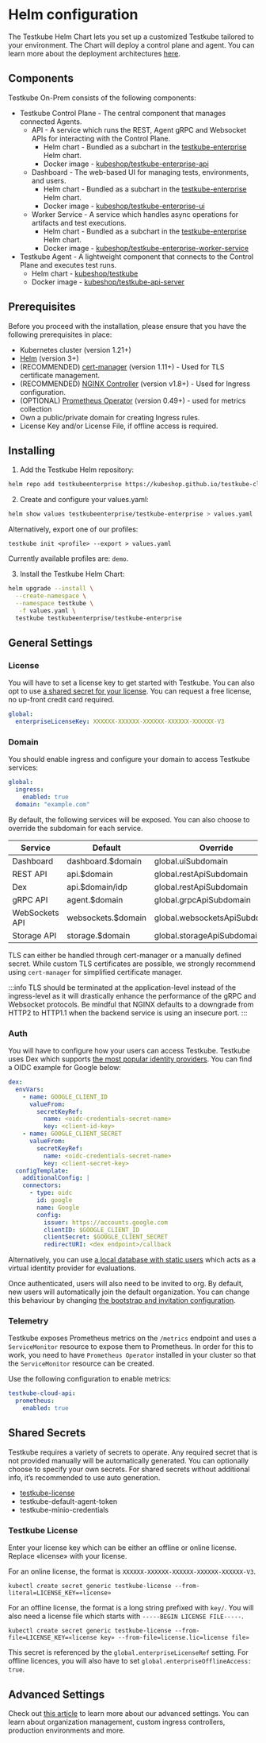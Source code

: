 # Helm configuration

The Testkube Helm Chart lets you set up a customized Testkube tailored to your environment.
The Chart will deploy a control plane and agent. You can learn more about the deployment architectures [here][deployment-architecture].

## Components

Testkube On-Prem consists of the following components:
* Testkube Control Plane - The central component that manages connected Agents.
  * API - A service which runs the REST, Agent gRPC and Websocket APIs for interacting with the Control Plane.
    * Helm chart - Bundled as a subchart in the [testkube-enterprise](https://github.com/kubeshop/testkube-cloud-charts/tree/main/charts/testkube-enterprise) Helm chart.
    * Docker image - [kubeshop/testkube-enterprise-api](https://hub.docker.com/r/kubeshop/testkube-enterprise-api)
  * Dashboard - The web-based UI for managing tests, environments, and users.
    * Helm chart - Bundled as a subchart in the [testkube-enterprise](https://github.com/kubeshop/testkube-cloud-charts/tree/main/charts/testkube-enterprise) Helm chart.
    * Docker image - [kubeshop/testkube-enterprise-ui](https://hub.docker.com/r/kubeshop/testkube-enterprise-ui)
  * Worker Service - A service which handles async operations for artifacts and test executions.
    * Helm chart - Bundled as a subchart in the [testkube-enterprise](https://github.com/kubeshop/testkube-cloud-charts/tree/main/charts/testkube-enterprise) Helm chart.
    * Docker image - [kubeshop/testkube-enterprise-worker-service](https://hub.docker.com/r/kubeshop/testkube-enterprise-worker-service)
* Testkube Agent - A lightweight component that connects to the Control Plane and executes test runs.
  * Helm chart - [kubeshop/testkube](https://github.com/kubeshop/helm-charts/tree/main/charts/testkube)
  * Docker image - [kubeshop/testkube-api-server](https://hub.docker.com/r/kubeshop/testkube-api-server)

## Prerequisites

Before you proceed with the installation, please ensure that you have the following prerequisites in place:

- Kubernetes cluster (version 1.21+)
- [Helm](https://helm.sh/docs/intro/quickstart/) (version 3+)
- (RECOMMENDED) [cert-manager](https://cert-manager.io/docs/installation/) (version 1.11+) - Used for TLS certificate management.
- (RECOMMENDED) [NGINX Controller](https://kubernetes.github.io/ingress-nginx/user-guide/nginx-configuration/) (version v1.8+) - Used for Ingress configuration.
- (OPTIONAL) [Prometheus Operator](https://github.com/prometheus-operator/prometheus-operator) (version 0.49+) - used for metrics collection
- Own a public/private domain for creating Ingress rules.
- License Key and/or License File, if offline access is required.

## Installing

1. Add the Testkube Helm repository:

```bash
helm repo add testkubeenterprise https://kubeshop.github.io/testkube-cloud-charts
```

2. Create and configure your values.yaml:

```bash
helm show values testkubeenterprise/testkube-enterprise > values.yaml
```

Alternatively, export one of our profiles:

```
testkube init <profile> --export > values.yaml
```

Currently available profiles are: `demo`.

3. Install the Testkube Helm Chart:

```bash
helm upgrade --install \
  --create-namespace \
  --namespace testkube \
   -f values.yaml \
  testkube testkubeenterprise/testkube-enterprise
```

## General Settings

### License

You will have to set a license key to get started with Testkube. You can also opt to use [a shared secret for your license][secret-license]. You can request a free license, no up-front credit card required.

```yaml {2}
global:
  enterpriseLicenseKey: XXXXXX-XXXXXX-XXXXXX-XXXXXX-XXXXXX-V3
```

### Domain

You should enable ingress and configure your domain to access Testkube services:

```yaml {3,4}
global:
  ingress:
    enabled: true
  domain: "example.com"
```

By default, the following services will be exposed. You can also choose to override the subdomain for each service.

| Service          | Default            | Override                       |
| ---------------- |--------------------| ------------------------------ |
| Dashboard        | dashboard.$domain  | global.uiSubdomain             |
| REST API         | api.$domain        | global.restApiSubdomain        |
| Dex              | api.$domain/idp    | global.restApiSubdomain        |
| gRPC API         | agent.$domain      | global.grpcApiSubdomain        |
| WebSockets API   | websockets.$domain | global.websocketsApiSubdomain  |
| Storage API      | storage.$domain    | global.storageApiSubdomain     |

TLS can either be handled through cert-manager or a manually defined secret. While custom TLS certificates are possible, we strongly recommend using `cert-manager` for simplified certificate manager.

:::info
TLS should be terminated at the application-level instead of the ingress-level as it will drastically enhance the performance of the gRPC and Websocket protocols. Be mindful that NGINX defaults to a downgrade from HTTP2 to HTTP1.1 when the backend service is using an insecure port.
:::

### Auth

You will have to configure how your users can access Testkube. Testkube uses Dex which supports [the most popular identity providers](https://dexidp.io/docs/connectors/). You can find a OIDC example for Google below:

```yaml
dex:
  envVars:
    - name: GOOGLE_CLIENT_ID
      valueFrom:
        secretKeyRef:
          name: <oidc-credentials-secret-name>
          key: <client-id-key>
    - name: GOOGLE_CLIENT_SECRET
      valueFrom:
        secretKeyRef:
          name: <oidc-credentials-secret-name>
          key: <client-secret-key>
  configTemplate:
    additionalConfig: |
    connectors:
      - type: oidc
        id: google
        name: Google
        config:
          issuer: https://accounts.google.com
          clientID: $GOOGLE_CLIENT_ID
          clientSecret: $GOOGLE_CLIENT_SECRET
          redirectURI: <dex endpoint>/callback
```

Alternatively, you can use [a local database with static users](/testkube-pro-on-prem/articles/auth/#static-users) which acts as a virtual identity provider for evaluations.

Once authenticated, users will also need to be invited to org. By default, new users will automatically join the default organization. You can change this behaviour by changing [the bootstrap and invitation configuration][advanced-bootstrap].

### Telemetry

Testkube exposes Prometheus metrics on the `/metrics` endpoint and uses a `ServiceMonitor` resource to expose them to Prometheus. In order for this to work, you need to have `Prometheus Operator` installed in your cluster so that the `ServiceMonitor` resource can be created.

Use the following configuration to enable metrics:

```yaml
testkube-cloud-api:
  prometheus:
    enabled: true
```

## Shared Secrets

Testkube requires a variety of secrets to operate. Any required secret that is not provided manually will be automatically generated. You can optionally choose to specify your own secrets. For shared secrets without additional info, it’s recommended to use auto generation.

- [testkube-license][ss-license]
- testkube-default-agent-token
- testkube-minio-credentials

### Testkube License

Enter your license key which can be either an offline or online license. Replace «license» with your license.

For an online license, the format is `XXXXXX-XXXXXX-XXXXXX-XXXXXX-XXXXXX-V3`.

```
kubectl create secret generic testkube-license --from-literal=LICENSE_KEY=«license»
```

For an offline license, the format is a long string prefixed with `key/`. You will also need a license file which starts with `-----BEGIN LICENSE FILE-----`.

```
kubectl create secret generic testkube-license --from-file=LICENSE_KEY=«license key» --from-file=license.lic=license file»
```

This secret is referenced by the `global.enterpriseLicenseRef` setting. For offline licences, you will also have to set `global.enterpriseOfflineAccess: true`.

[license]: https://testkube.io/download

## Advanced Settings

Check out [this article][advanced] to learn more about our advanced settings. You can learn about organization management, custom ingress controllers, production environments and more.

[advanced]: /articles/install/advanced-install
[secret-license]: /articles/install/install-with-helm#testkube-license
[advanced-bootstrap]: /articles/install/advanced-install#organization-management
[ss-license]: /articles/install/install-with-helm#testkube-license
[deployment-architecture]: /articles/install/deployment-architectures
